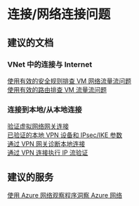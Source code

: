 <properties
    pageTitle="connectivity/network connectivity problems"
    description="连接/网络连接问题"
    service="microsoft.compute"
    resource="virtualmachines"
    authors="scottazure"
    displayOrder=""
    selfHelpType="generic"
    supportTopicIds="32411838"
    resourceTags=""
    productPesIds="14749"
    cloudEnvironments="public"
/>


# <a name="connectivitynetwork-connectivity-problems"></a>连接/网络连接问题

## <a name="recommended-documents"></a>**建议的文档**
### <a name="connectivity-within-a-vnet-internetbr"></a>**VNet 中的连接与 Internet**<br>
[使用有效的安全规则排查 VM 网络流量流问题](https://docs.microsoft.com/azure/virtual-network/virtual-network-nsg-troubleshoot-portal#using-effective-security-rules-to-troubleshoot-vm-traffic-flow)<br>
[使用有效的路由排查 VM 流量流问题](https://docs.microsoft.com/azure/virtual-network/virtual-network-routes-troubleshoot-portal#using-effective-routes-to-troubleshoot-vm-traffic-flow)<br>

### <a name="connectivity-tofrom-on-premisesbr"></a>**连接到本地/从本地连接**<br>
[验证虚拟网络网关连接](https://docs.microsoft.com/azure/vpn-gateway/vpn-gateway-howto-site-to-site-resource-manager-portal#a-nameverifyconnectiona8-verify-the-vpn-connection)<br>
[已验证的本地 VPN 设备和 IPsec/IKE 参数](https://docs.microsoft.com/azure/vpn-gateway/vpn-gateway-about-vpn-devices#validated-vpn-devices)<br>
[通过 VPN 网关诊断本地连接](https://docs.microsoft.com/azure/network-watcher/network-watcher-diagnose-on-premises-connectivity)<br>
[通过 VPN 连接执行 IP 流验证](https://docs.microsoft.com/azure/network-watcher/network-watcher-check-ip-flow-verify-portal)<br>

## <a name="recommmended-service"></a>**建议的服务**
[使用 Azure 网络观察程序洞察 Azure 网络](https://azure.microsoft.com/services/network-watcher/)

